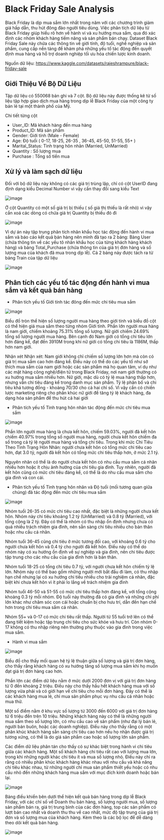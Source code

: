 # Black Friday Sale Analysis
Black Friday là dịp mua sắm lớn nhất trong năm với các chương trình giảm giá hấp dẫn, thu hút đông đảo người tiêu dùng. Việc phân tích dữ liệu từ Black Friday giúp hiểu rõ hơn về hành vi và xu hướng mua sắm, qua đó xác định các nhóm khách hàng tiềm năng và sản phẩm bán chạy. Dataset Black Friday Sale này chứa các thông tin về giới tính, độ tuổi, nghề nghiệp và sản phẩm, cung cấp nền tảng để khám phá những yếu tố tác động đến quyết định mua hàng và hỗ trợ doanh nghiệp tối ưu hóa chiến lược kinh doanh.

Nguồn dữ liệu: https://www.kaggle.com/datasets/rajeshrampure/black-friday-sale

## Giới Thiệu Về Bộ Dữ Liệu
Tập dữ liệu có 550068 bản ghi và 7 cột. Bộ dữ liệu này được thống kê từ số liệu tập hợp giao dịch mua hàng trong dịp lễ Black Friday của một công ty bán lẻ tại một thành phố của Mỹ.

Chi tiết từng cột 

- User_ID: Mã khách hàng đến mua hàng
- Product_ID: Mã sản phẩm
- Gender: Giới tính (Male - Female)
- Age: Độ tuổi ( 0-17, 18-25, 26-35 , 36-45, 45-50, 51-55, 55+ )
- Marital_Status: Tình trạng hôn nhân (Married, UnMarried)
- Quantity : Số lượng mua
- Purchase : Tổng số tiền mua

## Xử lý và làm sạch dữ liệu
Đối với bộ dữ liệu này không có các giá trị trùng lặp, chỉ có cột UserID  đang định dạng kiểu Decimal Number vì vậy cần thay đổi sang kiểu Text

![image](https://github.com/user-attachments/assets/a217d09d-64a5-4902-9193-74ef1ac52064)


Ở cột Quantity có một số giá trị bị thiếu ( số giá thị thiếu là rất nhỏ) vì vậy cần xoá các dòng có chứa giá trị Quantity bị thiếu đó đi

![image](https://github.com/user-attachments/assets/92f1e460-fbe5-4096-b91c-dd4a9dda5a3a)

Vì dự án này tập trung phân tích nhân khẩu học tác động đến hành vi mua sắm và báo cáo kết quả bán hàng nên mình đã tạo ra 2 bảng: Bảng User (chứa thông tin về các yếu tô nhân khẩu học của từng khách hàng khách hàng) và bảng Total_Purchase (chứa thông tin của giá trị đơn hàng và số lượng mua của khách đã mua trong dịp lễ). Cả 2 bảng này được tách ra từ bảng Train của tập dữ liệu

![image](https://github.com/user-attachments/assets/1691f84e-7512-41cc-a947-743ca31375a1)

## Phân tích các yếu tố tác động đến hành vi mua sắm và kết quả bán hàng

- Phân tích yếu tố Giới tính tác đông đến mức chi tiêu mua sắm

![image](https://github.com/user-attachments/assets/83e6ec29-89a5-4576-8c1a-4966815073f8)

Biểu đồ tròn thể hiện số lượng người mua hàng theo giới tính  và biểu đồ cột có thể hiện giá mua sắm theo từng nhóm Giới tính. Phần lớn người mua hàng là nam giới, chiếm khoảng 75.31% tổng số lượng.
Nữ giới chiếm 24.69% tổng số lượng người mua hàng. Bên cạnh đó Nam giới có tổng chi tiêu lớn hơn đáng kể, đạt đến 3910M trong khi nữ giới có tổng chi tiêu là 1186M, thấp hơn nam giới.

Nhận xét Nhận xét: Nam giới không chỉ chiếm số lượng lớn hơn mà còn có giá trị mua sắm cao hơn đáng kể.  Điều này có thể do các yếu tố như sở thích mua sắm của nam giới hoặc các sản phẩm mà họ quan tâm, ví dụ như các mặt hàng công nghệ/điện tử trong Black Friday, nơi nam giới thường có xu hướng mua sắm nhiều hơn. Nữ giới, mặc dù có tỷ lệ mua hàng thấp hơn, nhưng vẫn chi tiêu đáng kể trong danh mục sản phẩm.
Tỷ lệ phân bố và chi tiêu khá tương đồng - khoảng 70/30 cho cả hai chỉ số. Vì vậy cần có chiến lược marketing riêng cho phân khúc nữ giới để tăng tỷ lệ khách hàng, đa dạng hóa sản phẩm để thu hút cả hai giới

- Phân tích yếu tố Tình trạng hôn nhân tác động đến mức chi tiêu mua sắm

![image](https://github.com/user-attachments/assets/5d802786-3a04-4c9a-a3da-44bfa7d9feea)

Phần lớn người mua hàng là chưa kết hôn, chiếm 59.03%, người đã kết hôn chiếm 40.97% trong tổng số người mua hàng, người chưa kết hôn chiếm đa số trong cả tỷ lệ người mua hàng và tổng chi tiêu. Trong khi mức Chi Tiêu Theo Tình Trạng Hôn Nhân: người chưa kết hôn có tổng mức chi tiêu cao hơn, đạt 3.0 tỷ, người đã kết hôn có tổng mức chi tiêu thấp hơn, ở mức 2.1 tỷ.

Nguyên nhân có thể là do người chưa kết hôn có nhu cầu mua sắm cá nhân nhiều hơn hoặc ít chịu ảnh hưởng của chi tiêu gia đình. Tuy nhiên, người đã kết hôn cũng có mức chi tiêu đáng kể, có thể là do nhu cầu mua sắm cho gia đình và con cái.

- Phân tích yếu tố Tình trạng hôn nhân và Độ tuổi (mối tương quan giữa chúng) đã tác động đến mức chi tiêu mua sắm

![image](https://github.com/user-attachments/assets/06296e2c-44a4-46a2-9391-0d3874fbcfc7)

Nhóm tuổi 26-35 có mức chi tiêu cao nhất, đặc biệt là những người chưa kết hôn. Nhóm này chi tiêu khoảng 1.2 tỷ (UnMarried) và 0.8 tỷ (Married), với tổng cộng là 2 tỷ. Đây có thể là nhóm có thu nhập ổn định nhưng chưa có quá nhiều trách nhiệm gia đình, nên sẵn sàng chi tiêu nhiều cho bản thân hoặc nhu cầu cá nhân.

Nhóm tuổi 36-45 cũng chi tiêu ở mức tương đối cao, với khoảng 0.6 tỷ cho người chưa kết hôn và 0.4 tỷ cho người đã kết hôn. Điều này có thể do nhóm này có xu hướng ổn định về sự nghiệp và gia đình, nên chi tiêu được tập trung cho các nhu cầu của gia đình hơn là bản thân.

Nhóm tuổi 18-25 có tổng chi tiêu 0.7 tỷ, với người chưa kết hôn chiếm tỷ lệ lớn. Nhóm này có thể bao gồm những người mới bắt đầu đi làm, có thu nhập hạn chế nhưng lại có xu hướng chi tiêu nhiều cho trải nghiệm cá nhân, đặc biệt khi chưa kết hôn  vì ít phải lo lắng về trách nhiệm gia đình

Nhóm tuổi 46-50 và 51-55 có mức chi tiêu thấp hơn đáng kể, với tổng cộng khoảng 0.3 tỷ mỗi nhóm. Độ tuổi này thường đã có gia đình và những chi phí lớn khác như chăm sóc con cái hoặc chuẩn bị cho hưu trí, dẫn đến hạn chế hơn trong chi tiêu mua sắm cá nhân.

Nhóm 55+ và 0-17 có mức chi tiêu rất thấp. Người từ 55 tuổi trở lên có thể đang tiết kiệm hoặc tập trung chi tiêu cho sức khỏe và hưu trí. Còn nhóm 0-17 không có thu nhập riêng nên thường phụ thuộc vào gia đình trong việc mua sắm.

- Hành vi mua sắm

![image](https://github.com/user-attachments/assets/c9494cac-8bc6-4352-9a9f-0088de506dc0)

Biểu đồ cho thấy mối quan hệ tỷ lệ thuận giữa số lượng và giá trị đơn hàng, cho thấy rằng khách hàng có xu hướng tăng số lượng mua sắm khi họ muốn đạt giá trị đơn hàng cao hơn.

Phần lớn các điểm dữ liệu nằm ở mức dưới 2000 đơn vị với giá trị đơn hàng từ 0 đến khoảng 2 triệu. Điều này cho thấy hầu hết khách hàng mua với số lượng vừa phải và có giới hạn về chi tiêu cho mỗi đơn hàng.
Đây có thể là các khách hàng mua lẻ, chỉ mua sản phẩm phục vụ nhu cầu cá nhân hoặc mua thử.

Một số điểm nằm ở khu vực số lượng từ 3000 đến 6000 với giá trị đơn hàng từ 6 triệu đến trên 10 triệu. Những khách hàng này có thể là những người mua sắm theo số lượng lớn, có nhu cầu cao về sản phẩm (như đại lý bán lẻ, người bán buôn, hoặc các doanh nghiệp). Điều này cho thấy rằng có một phân khúc khách hàng sẵn sàng chi tiêu cao hơn nếu họ nhận được giá trị tương xứng, có thể là do giá sản phẩm cao hoặc số lượng lớn sản phẩm.

Các điểm dữ liệu phân tán cho thấy có sự khác biệt trong hành vi chi tiêu giữa các khách hàng. Một số khách hàng chi tiêu rất cao với lượng mua lớn, trong khi những người khác chi tiêu ít và mua số lượng nhỏ.
Điều này chỉ ra rằng có nhiều phân khúc khách hàng khác nhau với nhu cầu và khả năng chi tiêu khác nhau, từ những người chỉ mua sản phẩm thiết yếu hoặc có nhu cầu nhỏ đến những khách hàng mua sắm với mục đích kinh doanh hoặc bán lại.


![image](https://github.com/user-attachments/assets/45d87a95-4afb-4c4e-b92e-1b4e01992482)


Bảng điều khiển bên dưới thể hiện kết quả bán hàng trong dịp lễ Black Friday, với các chỉ số về Doanh thu bán hàng, số lượng người mua, số lượng sản phẩm bán ra, giá trị trung bình của các đơn hàng, top các sản phẩm có lượt bán cao nhất và doanh thu thu về cao nhất, mức độ tập trung của giá trị đơn và số lượng mua của khách hàng. Kèm theo là các bộ lọc để dễ dàng theo dõi kết quả bán hàng.

![image](https://github.com/user-attachments/assets/c08c7b99-da2b-493c-9d6b-d4742e0ba95a)








